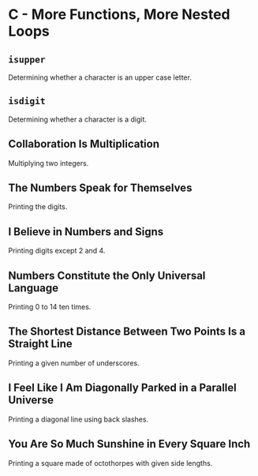 # C - More Functions, More Nested Loops

## `isupper`
Determining whether a character is an upper case letter.

## `isdigit`
Determining whether a character is a digit.

## Collaboration Is Multiplication
Multiplying two integers.

## The Numbers Speak for Themselves
Printing the digits.

## I Believe in Numbers and Signs
Printing digits except 2 and 4.

## Numbers Constitute the Only Universal Language
Printing 0 to 14 ten times.

## The Shortest Distance Between Two Points Is a Straight Line
Printing a given number of underscores.

## I Feel Like I Am Diagonally Parked in a Parallel Universe
Printing a diagonal line using back slashes.

## You Are So Much Sunshine in Every Square Inch
Printing a square made of octothorpes with given side lengths.

